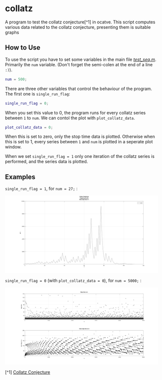 # collatz

A program to test the collatz conjecture[^1] in ocatve. This script computes various data related
to the collatz conjecture, presenting them is suitable graphs

## How to Use

To use the script you have to set some variables in the main file *[test_seq.m](test_seq.m)*. Primarily
the `num` variable. (Don't forget the semi-colen at the end of a line `:)`).

```matlab
num = 500;
```

There are three other variables that control the behaviour of the program. The first one is `single_run_flag`:

```matlab
single_run_flag = 0;
```

When you set this value to 0, the program runs for every collatz series between `1` to `num`. We can contol the
plot with `plot_collatz_data`.


```matlab
plot_collatz_data = 0;
```

When this is set to zero, only the stop time data is plotted. Otherwise when this is set to 1, every series
between `1` and `num` is plotted in a seperate plot window.

When we set `single_run_flag = 1`  only one iteration of the collatz series is performed, and the series data is plotted.

## Examples

`single_run_flag = 1`, for `num = 27;` :

![single run with number = 27](images/single_run_n_27.png)

`single_run_flag = 0` (with `plot_collatz_data = 0`), for `num = 5000;` :

![single run with number = 27](images/multi_run_n_5000.png)


[^1] [Collatz Conjecture](https://en.wikipedia.org/wiki/Collatz_conjecture#Statement_of_the_problem)
